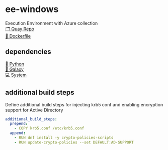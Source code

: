 # ee-windows

Execution Environment with Azure collection
<br>
[🗂️ Quay Repo](https://quay.io/repository/zleblanc/ee-azure?tab=info)
<br>
[🐳 Dockerfile](./.files/Dockerfile)

## dependencies

[🐍 Python](./requirements.txt)<br>
[🌌 Galaxy](./requirements.yml)<br>
[💻 System](./bindep.txt)

## additional build steps

Define additional build steps for injecting krb5 conf and enabling encryption support for Active Directory
```yaml
additional_build_steps:
  prepend: 
    - COPY krb5.conf /etc/krb5.conf
  append:
    - RUN dnf install -y crypto-policies-scripts
    - RUN update-crypto-policies --set DEFAULT:AD-SUPPORT
```